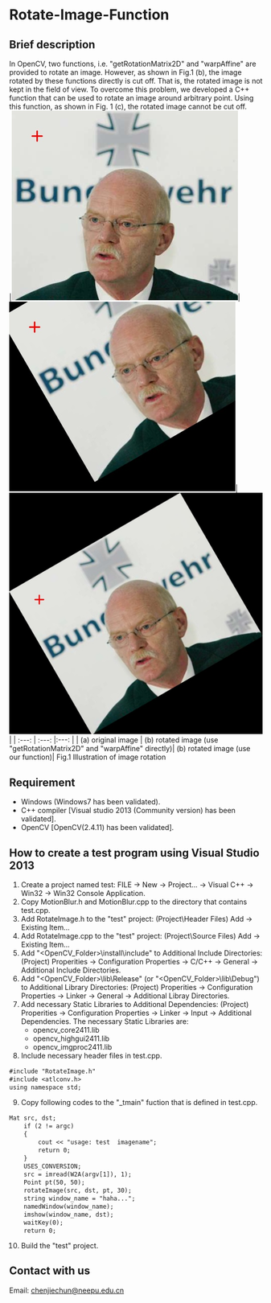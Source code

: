 # Rotate-Image-Function
## Brief description
In OpenCV, two functions, i.e. "getRotationMatrix2D" and "warpAffine" are provided to rotate an image. However, as shown in Fig.1 (b), the image rotated by these functions directly is cut off. That is, the rotated image is not kept in the field of view. To overcome this problem, we developed a C++ function that can be used to rotate an image around arbitrary point. Using this function, as shown in Fig. 1 (c), the rotated image cannot be cut off.  
|![Alt text](/images/img_orig.jpg)|  ![Alt text](/images/rotated_img_1.jpg)|  ![Alt text](/images/rotated_img_2.jpg)|
|    :---:    | :---:      |:---:      |
|   (a) original image    | (b) rotated image (use "getRotationMatrix2D" and "warpAffine" directly)| (b) rotated image (use our function)|
Fig.1 Illustration of image rotation 

## Requirement
* Windows (Windows7 has been validated).
* C++ compiler \[Visual studio 2013 (Community version) has been validated].
* OpenCV \[OpenCV(2.4.11) has been validated].
## How to create a test program using Visual Studio 2013
1. Create a project named test:  FILE -> New -> Project... -> Visual C++ -> Win32 -> Win32 Console Application.
2. Copy MotionBlur.h and MotionBlur.cpp to the directory that contains test.cpp.
3. Add RotateImage.h to the "test" project: (Project\Header Files) Add -> Existing Item...
4. Add RotateImage.cpp to the "test" project: (Project\Source Files) Add -> Existing Item...
5. Add "<OpenCV_Folder>\install\include" to Additional Include Directories: (Project) Properities -> Configuration Properties -> C/C++ -> General -> Additional Include Directories.
6. Add "<OpenCV_Folder>\lib\Release" (or "<OpenCV_Folder>\lib\Debug") to Additional Library Directories: (Project) Properities -> Configuration Properties -> Linker -> General -> Additional Libray Directories.
7. Add necessary Static Libraries to Additional Dependencies: (Project) Properities -> Configuration Properties -> Linker -> Input -> Additional Dependencies. The necessary Static Libraries are:
   * opencv_core2411.lib
   * opencv_highgui2411.lib
   * opencv_imgproc2411.lib
8. Include necessary header files in test.cpp.
<pre><code>#include "RotateImage.h"
#include &ltatlconv.h&gt
using namespace std;</code></pre>
9. Copy following codes to the "_tmain" fuction that is defined in test.cpp.
<pre><code>Mat src, dst;		
	if (2 != argc)
	{
		cout << "usage: test  imagename";
		return 0;
	}
	USES_CONVERSION;
	src = imread(W2A(argv[1]), 1);	
	Point pt(50, 50);
	rotateImage(src, dst, pt, 30);	
	string window_name = "haha...";
	namedWindow(window_name);
	imshow(window_name, dst);
	waitKey(0);
	return 0;</code></pre>
10. Build the "test" project.

## Contact with us
Email: chenjiechun@neepu.edu.cn
   

